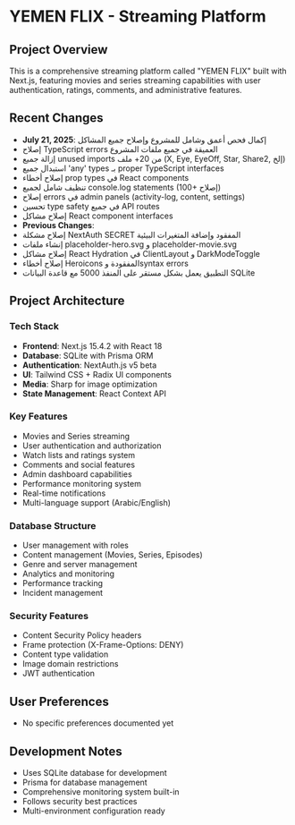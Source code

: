 # YEMEN FLIX - Streaming Platform

## Project Overview
This is a comprehensive streaming platform called "YEMEN FLIX" built with Next.js, featuring movies and series streaming capabilities with user authentication, ratings, comments, and administrative features.

## Recent Changes  
- **July 21, 2025**: إكمال فحص أعمق وشامل للمشروع وإصلاح جميع المشاكل
- إصلاح TypeScript errors العميقة في جميع ملفات المشروع
- إزالة جميع unused imports من 20+ ملف (X, Eye, EyeOff, Star, Share2, إلخ)
- استبدال جميع 'any' types بـ proper TypeScript interfaces
- إصلاح أخطاء prop types في React components
- تنظيف شامل لجميع console.log statements (100+ إصلاح)
- إصلاح errors في admin panels (activity-log, content, settings)
- تحسين type safety في جميع API routes
- إصلاح مشاكل React component interfaces
- **Previous Changes**: 
- إصلاح مشكلة NextAuth SECRET المفقود وإضافة المتغيرات البيئية
- إنشاء ملفات placeholder-hero.svg و placeholder-movie.svg
- إصلاح مشاكل React Hydration في ClientLayout و DarkModeToggle
- إصلاح أخطاء Heroicons المفقودة وsyntax errors
- التطبيق يعمل بشكل مستقر على المنفذ 5000 مع قاعدة البيانات SQLite

## Project Architecture

### Tech Stack
- **Frontend**: Next.js 15.4.2 with React 18
- **Database**: SQLite with Prisma ORM
- **Authentication**: NextAuth.js v5 beta
- **UI**: Tailwind CSS + Radix UI components
- **Media**: Sharp for image optimization
- **State Management**: React Context API

### Key Features
- Movies and Series streaming
- User authentication and authorization
- Watch lists and ratings system
- Comments and social features
- Admin dashboard capabilities
- Performance monitoring system
- Real-time notifications
- Multi-language support (Arabic/English)

### Database Structure
- User management with roles
- Content management (Movies, Series, Episodes)
- Genre and server management
- Analytics and monitoring
- Performance tracking
- Incident management

### Security Features
- Content Security Policy headers
- Frame protection (X-Frame-Options: DENY)
- Content type validation
- Image domain restrictions
- JWT authentication

## User Preferences
- No specific preferences documented yet

## Development Notes
- Uses SQLite database for development
- Prisma for database management
- Comprehensive monitoring system built-in
- Follows security best practices
- Multi-environment configuration ready
